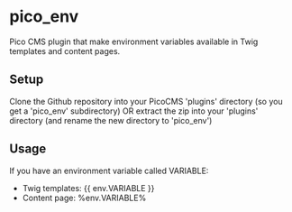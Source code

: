 # pico_env

Pico CMS plugin that make environment variables available in Twig templates and content pages.

## Setup

Clone the Github repository into your PicoCMS 'plugins' directory (so you get a 'pico_env' subdirectory) OR extract the zip into your 'plugins' directory (and rename the new directory to 'pico_env')

## Usage

If you have an environment variable called VARIABLE:

* Twig templates: {{ env.VARIABLE }}
* Content page: %env.VARIABLE%

